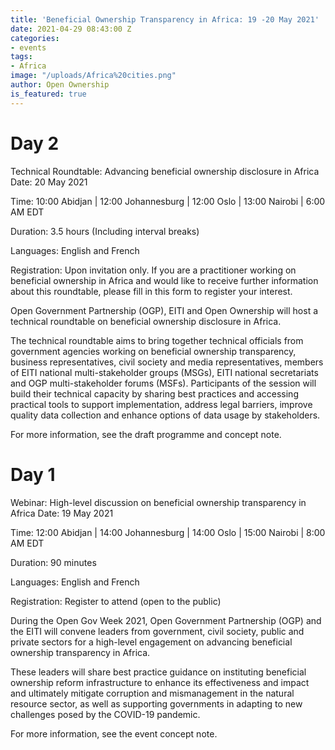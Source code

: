 ```yaml
---
title: 'Beneficial Ownership Transparency in Africa: 19 -20 May 2021'
date: 2021-04-29 08:43:00 Z
categories:
- events
tags:
- Africa
image: "/uploads/Africa%20cities.png"
author: Open Ownership
is_featured: true
---
```


# Day 2
Technical Roundtable: Advancing beneficial ownership disclosure in Africa
Date: 20 May 2021

Time: 10:00 Abidjan |  12:00 Johannesburg |  12:00 Oslo |  13:00 Nairobi |  6:00 AM EDT

Duration: 3.5 hours (Including interval breaks)

Languages: English and French

Registration: Upon invitation only. If you are a practitioner working on beneficial ownership in Africa and would like to receive further information about this roundtable, please fill in this form to register your interest.

Open Government Partnership (OGP), EITI and Open Ownership will host a technical roundtable on beneficial ownership disclosure in Africa. 

The technical roundtable aims to bring together technical officials from government agencies working on beneficial ownership transparency, business representatives, civil society and media representatives, members of EITI national multi-stakeholder groups (MSGs), EITI national secretariats and OGP multi-stakeholder forums (MSFs). Participants of the session will build their technical capacity by sharing best practices and accessing practical tools to support implementation, address legal barriers, improve quality data collection and enhance options of data usage by stakeholders.

For more information, see the draft programme and concept note.

# Day 1
Webinar: High-level discussion on beneficial ownership transparency in Africa 
Date: 19 May 2021

Time: 12:00 Abidjan | 14:00 Johannesburg | 14:00 Oslo | 15:00 Nairobi | 8:00 AM EDT

Duration: 90 minutes

Languages: English and French

Registration: Register to attend (open to the public) 

During the Open Gov Week 2021, Open Government Partnership (OGP) and the EITI will convene leaders from government, civil society, public and private sectors for a high-level engagement on advancing beneficial ownership transparency in Africa.

These leaders will share best practice guidance on instituting beneficial ownership reform infrastructure to enhance its effectiveness and impact and ultimately mitigate corruption and mismanagement in the natural resource sector, as well as supporting governments in adapting to new challenges posed by the COVID-19 pandemic. 

For more information, see the event concept note.
 